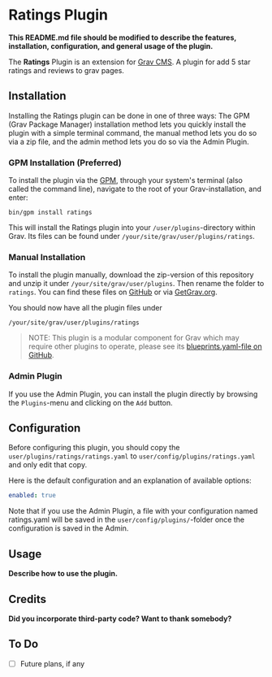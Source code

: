 # Ratings Plugin

**This README.md file should be modified to describe the features, installation, configuration, and general usage of the plugin.**

The **Ratings** Plugin is an extension for [Grav CMS](http://github.com/getgrav/grav). A plugin for add 5 star ratings and reviews to grav pages.

## Installation

Installing the Ratings plugin can be done in one of three ways: The GPM (Grav Package Manager) installation method lets you quickly install the plugin with a simple terminal command, the manual method lets you do so via a zip file, and the admin method lets you do so via the Admin Plugin.

### GPM Installation (Preferred)

To install the plugin via the [GPM](http://learn.getgrav.org/advanced/grav-gpm), through your system's terminal (also called the command line), navigate to the root of your Grav-installation, and enter:

    bin/gpm install ratings

This will install the Ratings plugin into your `/user/plugins`-directory within Grav. Its files can be found under `/your/site/grav/user/plugins/ratings`.

### Manual Installation

To install the plugin manually, download the zip-version of this repository and unzip it under `/your/site/grav/user/plugins`. Then rename the folder to `ratings`. You can find these files on [GitHub](https://github.com/nicohood/grav-plugin-ratings) or via [GetGrav.org](http://getgrav.org/downloads/plugins#extras).

You should now have all the plugin files under

    /your/site/grav/user/plugins/ratings
	
> NOTE: This plugin is a modular component for Grav which may require other plugins to operate, please see its [blueprints.yaml-file on GitHub](https://github.com/nicohood/grav-plugin-ratings/blob/master/blueprints.yaml).

### Admin Plugin

If you use the Admin Plugin, you can install the plugin directly by browsing the `Plugins`-menu and clicking on the `Add` button.

## Configuration

Before configuring this plugin, you should copy the `user/plugins/ratings/ratings.yaml` to `user/config/plugins/ratings.yaml` and only edit that copy.

Here is the default configuration and an explanation of available options:

```yaml
enabled: true
```

Note that if you use the Admin Plugin, a file with your configuration named ratings.yaml will be saved in the `user/config/plugins/`-folder once the configuration is saved in the Admin.

## Usage

**Describe how to use the plugin.**

## Credits

**Did you incorporate third-party code? Want to thank somebody?**

## To Do

- [ ] Future plans, if any

